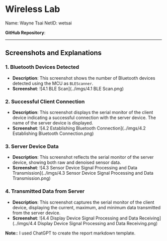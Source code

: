 # Wireless Lab

Name: Wayne Tsai
NetID: wetsai

**GitHub Repository**: 

---

## Screenshots and Explanations

### 1. Bluetooth Devices Detected
- **Description**: This screenshot shows the number of Bluetooth devices detected using the MCU as `BLEScanner`.
- **Screenshot**: ![4.1 BLE Scan](../imgs/4.1 BLE Scan.png)


### 2. Successful Client Connection
- **Description**: This screenshot displays the serial monitor of the client device indicating a successful connection with the server device. The name of the server device is displayed.
- **Screenshot**: ![4.2 Establishing Bluetooth Connection](../imgs/4.2 Establishing Bluetooth Connection.png)


### 3. Server Device Data
- **Description**: This screenshot reflects the serial monitor of the server device, showing both raw and denoised sensor data.
- **Screenshot**: ![4.3 Sensor Device Signal Processing and Data Transmission](../imgs/4.3 Sensor Device Signal Processing and Data Transmission.png)


### 4. Transmitted Data from Server
- **Description**: This screenshot captures the serial monitor of the client device, displaying the current, maximum, and minimum data transmitted from the server device.
- **Screenshot**: ![4.4 Display Device Signal Processing and Data Receiving](../imgs/4.4 Display Device Signal Processing and Data Receiving.png)

**Note:**: I used ChatGPT to create the report markdown template.
